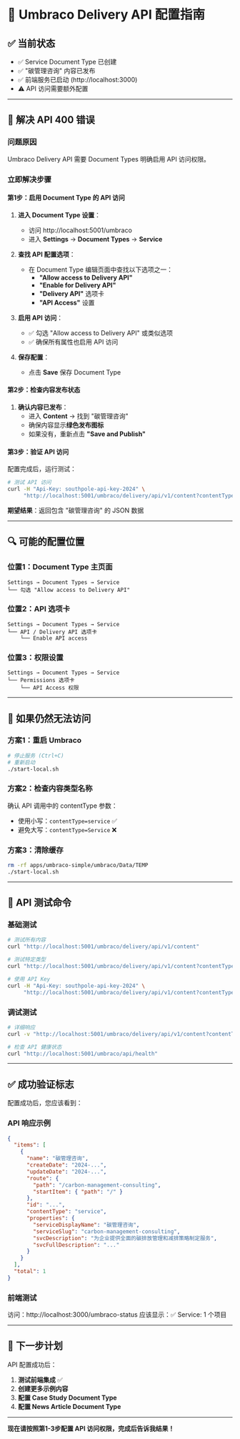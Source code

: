 # 🔧 Umbraco Delivery API 配置指南

## ✅ 当前状态

- ✅ Service Document Type 已创建
- ✅ "碳管理咨询" 内容已发布  
- ✅ 前端服务已启动 (http://localhost:3000)
- ⚠️ API 访问需要额外配置

---

## 🎯 解决 API 400 错误

### 问题原因
Umbraco Delivery API 需要 Document Types 明确启用 API 访问权限。

### 立即解决步骤

#### 第1步：启用 Document Type 的 API 访问

1. **进入 Document Type 设置**：
   - 访问 http://localhost:5001/umbraco
   - 进入 **Settings** → **Document Types** → **Service**

2. **查找 API 配置选项**：
   - 在 Document Type 编辑页面中查找以下选项之一：
     - **"Allow access to Delivery API"**
     - **"Enable for Delivery API"** 
     - **"Delivery API"** 选项卡
     - **"API Access"** 设置

3. **启用 API 访问**：
   - ✅ 勾选 "Allow access to Delivery API" 或类似选项
   - ✅ 确保所有属性也启用 API 访问

4. **保存配置**：
   - 点击 **Save** 保存 Document Type

#### 第2步：检查内容发布状态

1. **确认内容已发布**：
   - 进入 **Content** → 找到 "碳管理咨询"
   - 确保内容显示**绿色发布图标**
   - 如果没有，重新点击 **"Save and Publish"**

#### 第3步：验证 API 访问

配置完成后，运行测试：

```bash
# 测试 API 访问
curl -H "Api-Key: southpole-api-key-2024" \
     "http://localhost:5001/umbraco/delivery/api/v1/content?contentType=service"
```

**期望结果**：返回包含 "碳管理咨询" 的 JSON 数据

---

## 🔍 可能的配置位置

### 位置1：Document Type 主页面
```
Settings → Document Types → Service
└── 勾选 "Allow access to Delivery API"
```

### 位置2：API 选项卡
```
Settings → Document Types → Service
└── API / Delivery API 选项卡
    └── Enable API access
```

### 位置3：权限设置
```
Settings → Document Types → Service  
└── Permissions 选项卡
    └── API Access 权限
```

---

## 🚨 如果仍然无法访问

### 方案1：重启 Umbraco
```bash
# 停止服务 (Ctrl+C)
# 重新启动
./start-local.sh
```

### 方案2：检查内容类型名称
确认 API 调用中的 contentType 参数：
- 使用小写：`contentType=service` ✅
- 避免大写：`contentType=Service` ❌

### 方案3：清除缓存
```bash
rm -rf apps/umbraco-simple/umbraco/Data/TEMP
./start-local.sh
```

---

## 🎯 API 测试命令

### 基础测试
```bash
# 测试所有内容
curl "http://localhost:5001/umbraco/delivery/api/v1/content"

# 测试特定类型
curl "http://localhost:5001/umbraco/delivery/api/v1/content?contentType=service"

# 使用 API Key
curl -H "Api-Key: southpole-api-key-2024" \
     "http://localhost:5001/umbraco/delivery/api/v1/content?contentType=service"
```

### 调试测试
```bash
# 详细响应
curl -v "http://localhost:5001/umbraco/delivery/api/v1/content?contentType=service"

# 检查 API 健康状态
curl "http://localhost:5001/umbraco/api/health"
```

---

## ✅ 成功验证标志

配置成功后，您应该看到：

### API 响应示例
```json
{
  "items": [
    {
      "name": "碳管理咨询",
      "createDate": "2024-...",
      "updateDate": "2024-...",
      "route": {
        "path": "/carbon-management-consulting",
        "startItem": { "path": "/" }
      },
      "id": "...",
      "contentType": "service",
      "properties": {
        "serviceDisplayName": "碳管理咨询",
        "serviceSlug": "carbon-management-consulting",
        "svcDescription": "为企业提供全面的碳排放管理和减排策略制定服务",
        "svcFullDescription": "..."
      }
    }
  ],
  "total": 1
}
```

### 前端测试
访问：http://localhost:3000/umbraco-status
应该显示：✅ Service: 1 个项目

---

## 🎉 下一步计划

API 配置成功后：

1. **测试前端集成** ✅
2. **创建更多示例内容**
3. **配置 Case Study Document Type**
4. **配置 News Article Document Type**

---

**现在请按照第1-3步配置 API 访问权限，完成后告诉我结果！**